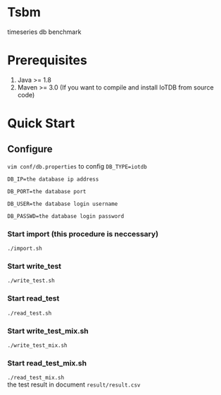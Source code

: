 # Tsbm 
timeseries db benchmark 

# Prerequisites
1. Java >= 1.8
2. Maven >= 3.0 (If you want to compile and install IoTDB from source code)

# Quick Start

## Configure 
```vim conf/db.properties``` 
to config
```DB_TYPE=iotdb``` 

```DB_IP=the database ip address``` 

```DB_PORT=the database port```  

```DB_USER=the database login username ``` 

```DB_PASSWD=the database login password ``` 
### Start import (this procedure is neccessary)
```./import.sh``` 
### Start write_test
```./write_test.sh``` 
### Start read_test
```./read_test.sh``` 
### Start write_test_mix.sh
```./write_test_mix.sh``` 
### Start read_test_mix.sh
```./read_test_mix.sh```    
the test result in document ```result/result.csv ```
